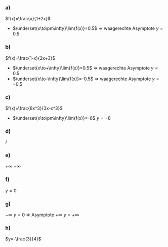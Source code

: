 ### a)
$f(x)=\frac{x}{1+2x}$
- $\underset{x\to\pm\infty}\lim{f(x)}=0.5$ => waagerechte Asymptote $y=0.5$

### b)
$f(x)=\frac{1-x}{2x+3}$
- $\underset{x\to+\infty}\lim{f(x)}=0.5$ => waagerechte Asymptote $y=0.5$
- $\underset{x\to-\infty}\lim{f(x)}=-0.5$ => waagerechte Asymptote $y=-0.5$

### c)
$f(x)=\frac{8x^3}{3x-x^3}$
- $\underset{x\to\pm\infty}\lim{f(x)}=-8$ $y=-8$

### d)
/

### e)
$+\infty$
$-\infty$

### f)
$y=0$

### g)
$-\infty$ $y=0$ => Asymptote
$+\infty$ $y=+\infty$

### h)
$y=-\frac{3}{4}$
